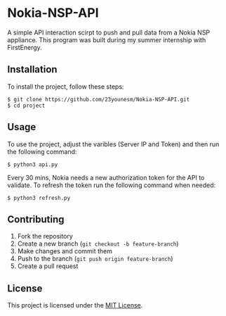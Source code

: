 # Nokia-NSP-API

A simple API interaction scirpt to push and pull data from a Nokia NSP appliance. This program was built during my summer internship with FirstEnergy.

## Installation

To install the project, follow these steps:

```
$ git clone https://github.com/23younesm/Nokia-NSP-API.git
$ cd project
```

## Usage

To use the project, adjust the varibles (Server IP and Token) and then run the following command:

```
$ python3 api.py
```

Every 30 mins, Nokia needs a new authorization token for the API to validate. To refresh the token run the following command when needed:

```
$ python3 refresh.py
```

## Contributing

1. Fork the repository
2. Create a new branch (`git checkout -b feature-branch`)
3. Make changes and commit them
4. Push to the branch (`git push origin feature-branch`)
5. Create a pull request

## License

This project is licensed under the [MIT License](LICENSE).
